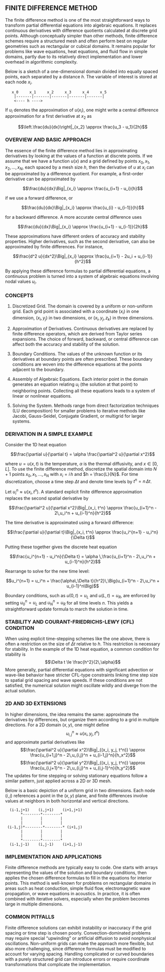 ## FINITE DIFFERENCE METHOD

The finite difference method is one of the most straightforward ways to transform partial differential equations into algebraic equations. It replaces continuous derivatives with difference quotients calculated at discrete grid points. Although conceptually simpler than other methods, finite difference schemes require a structured mesh and often perform best on regular geometries such as rectangular or cubical domains. It remains popular for problems like wave equations, heat equations, and fluid flow in simple domains, partly due to its relatively direct implementation and lower overhead in algorithmic complexity.

Below is a sketch of a one-dimensional domain divided into equally spaced points, each separated by a distance $h$. The variable of interest is stored at each node $x_i$.

```
   x_0     x_1     x_2     x_3     x_4     x_5
    |-------|-------|-------|-------|-------|
    <---- h ---->
```

If $u_i$ denotes the approximation of $u(x_i)$, one might write a central difference approximation for a first derivative at $x_2$ as

$$\left.\frac{du}{dx}\right|_{x_2} \approx \frac{u_3 - u_1}{2h}$$

### OVERVIEW AND BASIC APPROACH

The essence of the finite difference method lies in approximating derivatives by looking at the values of a function at discrete points. If we assume that we have a function $u(x)$ and a grid defined by points $x_0, x_1, x_2, \dots, x_N$, each spaced by a mesh size $h$, then the derivative of $u$ at $x_i$ can be approximated by a difference quotient. For example, a first-order derivative can be approximated by

$$\frac{du}{dx}\Big|_{x_i} \approx \frac{u_{i+1} - u_i}{h}$$

if we use a forward difference, or 

$$\frac{du}{dx}\Big|_{x_i} \approx \frac{u_{i} - u_{i-1}}{h}$$

for a backward difference. A more accurate central difference uses

$$\frac{du}{dx}\Big|_{x_i} \approx \frac{u_{i+1} - u_{i-1}}{2h}$$

These approximations have different orders of accuracy and stability properties. Higher derivatives, such as the second derivative, can also be approximated by finite differences. For instance,

$$\frac{d^2 u}{dx^2}\Big|_{x_i} \approx \frac{u_{i+1} - 2u_i + u_{i-1}}{h^2}$$

By applying these difference formulas to partial differential equations, a continuous problem is turned into a system of algebraic equations involving nodal values $u_i$.

### CONCEPTS

1) Discretized Grid. The domain is covered by a uniform or non-uniform grid. Each grid point is associated with a coordinate $(x_i)$ in one dimension, $(x_i, y_j)$ in two dimensions, or $(x_i, y_j, z_k)$ in three dimensions.

2) Approximation of Derivatives. Continuous derivatives are replaced by finite difference operators, which are derived from Taylor series expansions. The choice of forward, backward, or central difference can affect both the accuracy and stability of the solution.

3) Boundary Conditions. The values of the unknown function or its derivatives at boundary points are often prescribed. These boundary conditions are woven into the difference equations at the points adjacent to the boundary.

4) Assembly of Algebraic Equations. Each interior point in the domain generates an equation relating $u_i$ (the solution at that point) to neighboring points. Collecting all these equations leads to a system of linear or nonlinear equations.

5) Solving the System. Methods range from direct factorization techniques (LU decomposition) for smaller problems to iterative methods like Jacobi, Gauss-Seidel, Conjugate Gradient, or multigrid for larger systems.

### DERIVATION IN A SIMPLE EXAMPLE

Consider the 1D heat equation

$$\frac{\partial u}{\partial t} = \alpha \frac{\partial^2 u}{\partial x^2}$$

where $u = u(x,t)$ is the temperature, $\alpha$ is the thermal diffusivity, and $x \in [0, L]$. To use the finite difference method, discretize the spatial domain into $N+1$ points $x_0, x_1, \ldots, x_N$ with $x_i = i\,h$ and $h = \frac{L}{N}$. For time discretization, choose a time step $\Delta t$ and denote time levels by $t^n = n\,\Delta t$.

Let $u_i^n \approx u(x_i, t^n)$. A standard explicit finite difference approximation replaces the second spatial derivative by

$$\frac{\partial^2 u}{\partial x^2}\Big|_{x_i, t^n} 
\approx \frac{u_{i+1}^n - 2\,u_i^n + u_{i-1}^n}{h^2}$$

The time derivative is approximated using a forward difference:

$$\frac{\partial u}{\partial t}\Big|_{x_i, t^n}
\approx \frac{u_i^{n+1} - u_i^n}{\Delta t}$$

Putting these together gives the discrete heat equation

$$\frac{u_i^{n+1} - u_i^n}{\Delta t} = \alpha \,\frac{u_{i+1}^n - 2\,u_i^n + u_{i-1}^n}{h^2}$$

Rearrange to solve for the new time level:

$$u_i^{n+1} = u_i^n + \frac{\alpha\,\Delta t}{h^2}\,\Big(u_{i+1}^n - 2\,u_i^n + u_{i-1}^n\Big)$$

Boundary conditions, such as $u(0, t) = u_L$ and $u(L, t) = u_R$, are enforced by setting $u_0^n = u_L$ and $u_N^n = u_R$ for all time levels $n$. This yields a straightforward update formula to march the solution in time.

### STABILITY AND COURANT-FRIEDRICHS-LEWY (CFL) CONDITION

When using explicit time-stepping schemes like the one above, there is often a restriction on the size of $\Delta t$ relative to $h$. This restriction is necessary for stability. In the example of the 1D heat equation, a common condition for stability is
$$\Delta t \le \frac{h^2}{2\,\alpha}$$
More generally, partial differential equations with significant advection or wave-like behavior have stricter CFL-type constraints linking time step size to spatial grid spacing and wave speeds. If these conditions are not satisfied, the numerical solution might oscillate wildly and diverge from the actual solution.

### 2D AND 3D EXTENSIONS

In higher dimensions, the idea remains the same: approximate the derivatives by differences, but organize them according to a grid in multiple directions. For a 2D domain $(x,y)$, one might define
$$u_{i,j}^n \approx u(x_i, y_j, t^n)$$
and approximate partial derivatives like
$$\frac{\partial^2 u}{\partial x^2}\Big|_{(x_i, y_j, t^n)} \approx \frac{u_{i+1,j}^n - 2\,u_{i,j}^n + u_{i-1,j}^n}{h_x^2}$$
$$\frac{\partial^2 u}{\partial y^2}\Big|_{(x_i, y_j, t^n)} \approx \frac{u_{i,j+1}^n - 2\,u_{i,j}^n + u_{i,j-1}^n}{h_y^2}$$
The updates for time stepping or solving stationary equations follow a similar pattern, just applied across a 2D or 3D mesh.

Below is a basic depiction of a uniform grid in two dimensions. Each node $(i,j)$ references a point in the $(x,y)$ plane, and finite differences involve values at neighbors in both horizontal and vertical directions.

```
  (i-1,j+1)    (i,j+1)    (i+1,j+1)
       *--------*--------*
       |        |        |
       |        |        |
 (i-1,j)*--------*--------* (i+1,j)
       |        |        |
       |        |        |
       *--------*--------*
  (i-1,j-1)    (i,j-1)    (i+1,j-1)
```

### IMPLEMENTATION AND APPLICATIONS

Finite difference methods are typically easy to code. One starts with arrays representing the values of the solution and boundary conditions, then applies the chosen difference formulas to fill in the equations for interior points. This method is well-known for problems on rectangular domains in areas such as heat conduction, simple fluid flow, electromagnetic wave propagation, or wave equations in acoustics. In practice, it is often combined with iterative solvers, especially when the problem becomes large in multiple dimensions.

### COMMON PITFALLS

Finite difference solutions can exhibit instability or inaccuracy if the grid spacing or time step is chosen poorly. Convection-dominated problems may require special “upwinding” or artificial diffusion to avoid nonphysical oscillations. Non-uniform grids can make the approach more flexible, but also more challenging, since difference formulas must be modified to account for varying spacing. Handling complicated or curved boundaries with a purely structured grid can introduce errors or require coordinate transformations that complicate the implementation.

